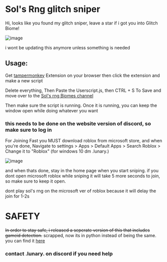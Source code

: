 # Sol's Rng glitch sniper 
Hi, looks like you found my glitch sniper, leave a star if i got you into Glitch Biome!

![image](https://github.com/user-attachments/assets/20e71a2e-2722-4903-8829-941df09cf11f)

i wont be updating this anymore unless something is needed
## Usage:   
Get [tampermonkey](https://www.tampermonkey.net/) Extension on your browser then click the extension and make a new script

Delete everything, Then Paste the Userscript.js, then CTRL + S To Save and move over to the [Sol's rng Biomes channel](https://discord.com/channels/1186570213077041233/1282542323590496277) 

Then make sure the script is running. Once it is running, you can keep the window open while doing whatever you want 

### this needs to be done on the website version of discord, so make sure to log in 

For Joining Fast you MUST download roblox from microsoft store, and when you're done, Navigate to settings > Apps > Default Apps > Search Roblox > Change it to "Roblox" (for windows 10 dm .lunary.)

![image](https://github.com/user-attachments/assets/5e44fb71-b82e-45a3-a1fa-d6ee7138dbab)

and when thats done, stay in the home page when you start sniping. if you dont open microsoft roblox while sniping it will take 5 more seconds to join, so make sure to keep it open.

dont play sol's rng on the microsoft ver of roblox because it will delay the join for 1-2s

# SAFETY

~~In order to stay safe, i released a seperate version of this that includes gameid detection.~~
scrapped, now its in python instead of being the same.
you can find it [here](https://github.com/Lunatic-T/PySniper)

### contact .lunary. on discord if you need help
